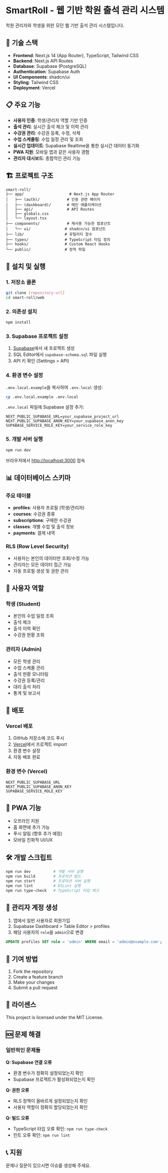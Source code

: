# SmartRoll - 웹 기반 학원 출석 관리 시스템

학원 관리자와 학생을 위한 모던 웹 기반 출석 관리 시스템입니다.

## 🚀 기술 스택

- **Frontend**: Next.js 14 (App Router), TypeScript, Tailwind CSS
- **Backend**: Next.js API Routes
- **Database**: Supabase (PostgreSQL)
- **Authentication**: Supabase Auth
- **UI Components**: shadcn/ui
- **Styling**: Tailwind CSS
- **Deployment**: Vercel

## 📋 주요 기능

- **사용자 인증**: 학생/관리자 역할 기반 인증
- **출석 관리**: 실시간 출석 체크 및 이력 관리
- **수강권 관리**: 수강권 등록, 수정, 삭제
- **수업 스케줄링**: 수업 일정 관리 및 조회
- **실시간 업데이트**: Supabase Realtime을 통한 실시간 데이터 동기화
- **PWA 지원**: 모바일 앱과 같은 사용자 경험
- **관리자 대시보드**: 종합적인 관리 기능

## 🏗 프로젝트 구조

```
smart-roll/
├── app/                    # Next.js App Router
│   ├── (auth)/            # 인증 관련 페이지
│   ├── (dashboard)/       # 메인 애플리케이션
│   ├── api/               # API Routes
│   ├── globals.css
│   └── layout.tsx
├── components/            # 재사용 가능한 컴포넌트
│   └── ui/               # shadcn/ui 컴포넌트
├── lib/                  # 유틸리티 함수
├── types/                # TypeScript 타입 정의
├── hooks/                # Custom React Hooks
└── public/               # 정적 파일
```

## 🔧 설치 및 실행

### 1. 저장소 클론
```bash
git clone [repository-url]
cd smart-roll/web
```

### 2. 의존성 설치
```bash
npm install
```

### 3. Supabase 프로젝트 설정

1. [Supabase](https://supabase.com)에서 새 프로젝트 생성
2. SQL Editor에서 `supabase-schema.sql` 파일 실행
3. API 키 확인 (Settings > API)

### 4. 환경 변수 설정

`.env.local.example`을 복사하여 `.env.local` 생성:

```bash
cp .env.local.example .env.local
```

`.env.local` 파일에 Supabase 설정 추가:

```env
NEXT_PUBLIC_SUPABASE_URL=your_supabase_project_url
NEXT_PUBLIC_SUPABASE_ANON_KEY=your_supabase_anon_key
SUPABASE_SERVICE_ROLE_KEY=your_service_role_key
```

### 5. 개발 서버 실행

```bash
npm run dev
```

브라우저에서 [http://localhost:3000](http://localhost:3000) 접속

## 📊 데이터베이스 스키마

### 주요 테이블
- **profiles**: 사용자 프로필 (학생/관리자)
- **courses**: 수강권 종류
- **subscriptions**: 구매한 수강권
- **classes**: 개별 수업 및 출석 정보
- **payments**: 결제 내역

### RLS (Row Level Security)
- 사용자는 본인의 데이터만 조회/수정 가능
- 관리자는 모든 데이터 접근 가능
- 자동 프로필 생성 및 권한 관리

## 👥 사용자 역할

### 학생 (Student)
- 본인의 수업 일정 조회
- 출석 체크
- 출석 이력 확인
- 수강권 현황 조회

### 관리자 (Admin)
- 모든 학생 관리
- 수업 스케줄 관리
- 출석 현황 모니터링
- 수강권 등록/관리
- 대리 출석 처리
- 통계 및 보고서

## 🚀 배포

### Vercel 배포

1. GitHub 저장소에 코드 푸시
2. [Vercel](https://vercel.com)에서 프로젝트 import
3. 환경 변수 설정
4. 자동 배포 완료

### 환경 변수 (Vercel)
```
NEXT_PUBLIC_SUPABASE_URL
NEXT_PUBLIC_SUPABASE_ANON_KEY
SUPABASE_SERVICE_ROLE_KEY
```

## 📱 PWA 기능

- 오프라인 지원
- 홈 화면에 추가 가능
- 푸시 알림 (향후 추가 예정)
- 모바일 친화적 UI/UX

## 🛠 개발 스크립트

```bash
npm run dev          # 개발 서버 실행
npm run build        # 프로덕션 빌드
npm run start        # 프로덕션 서버 실행
npm run lint         # ESLint 실행
npm run type-check   # TypeScript 타입 체크
```

## 📝 관리자 계정 생성

1. 앱에서 일반 사용자로 회원가입
2. Supabase Dashboard > Table Editor > profiles
3. 해당 사용자의 `role`을 `admin`으로 변경

```sql
UPDATE profiles SET role = 'admin' WHERE email = 'admin@example.com';
```

## 🤝 기여 방법

1. Fork the repository
2. Create a feature branch
3. Make your changes
4. Submit a pull request

## 📄 라이센스

This project is licensed under the MIT License.

## 🆘 문제 해결

### 일반적인 문제들

**Q: Supabase 연결 오류**
- 환경 변수가 정확히 설정되었는지 확인
- Supabase 프로젝트가 활성화되었는지 확인

**Q: 권한 오류**
- RLS 정책이 올바르게 설정되었는지 확인
- 사용자 역할이 정확히 할당되었는지 확인

**Q: 빌드 오류**
- TypeScript 타입 오류 확인: `npm run type-check`
- 린트 오류 확인: `npm run lint`

## 📞 지원

문제나 질문이 있으시면 이슈를 생성해 주세요.